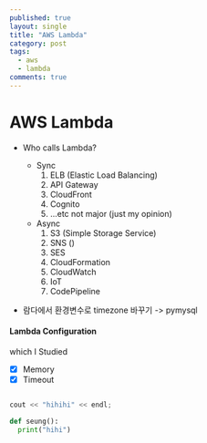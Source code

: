 ```yaml
---
published: true
layout: single
title: "AWS Lambda"
category: post
tags:
  - aws
  - lambda
comments: true
---
```


AWS Lambda
=============



- Who calls Lambda?
    - Sync
      1. ELB (Elastic Load Balancing)
      2. API Gateway
      3. CloudFront
      4. Cognito
      5. ...etc not major (just my opinion)
    - Async
      1. S3 (Simple Storage Service)
      2. SNS ()
      3. SES
      4. CloudFormation
      5. CloudWatch
      6. IoT
      7. CodePipeline



- 람다에서 환경변수로 timezone 바꾸기 -> pymysql


#### Lambda Configuration
which I Studied
- [x] Memory
- [x] Timeout

``` cpp

cout << "hihihi" << endl;
```
```python
def seung():
  print("hihi")
```
